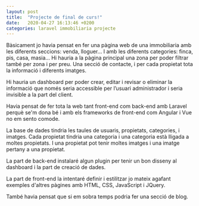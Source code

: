```yaml
---
layout: post
title:  "Projecte de final de curs!"
date:   2020-04-27 16:13:46 +0200
categories: laravel immobiliaria projecte
---
```

Bàsicament jo havia pensat en fer una pàgina web de una immobiliaria amb les diferents seccions: venda,
lloguer… I amb les diferents categories: finca, pis, casa, masia…
Hi hauria a la pàgina principal una zona per poder filtrar també per zona i per preu. Una secció de
contacte, i per cada propietat tota la informació i diferents imatges.

Hi hauria un dashboard per poder crear, editar i revisar o eliminar la informació que només seria
accessible per l’usuari administrador i seria invisible a la part del client.

Havia pensat de fer tota la web tant front-end com back-end amb Laravel perquè se'm dona bé i amb els frameworks de front-end com Angular i Vue no em sento comode.

La base de dades tindria les taules de usuaris, propietats, categories, i imatges. Cada propietat tindria una categoria i una categoria està lligada a moltes propietats. I una propietat pot tenir moltes imatges i una imatge pertany a una propietat.

La part de back-end instalaré algun plugin per tenir un bon disseny al dashboard i la part de creació de dades.

La part de front-end la intentaré definir i estilitzar jo mateix agafant exemples d'altres pàgines amb HTML, CSS, JavaScript i JQuery.

També havia pensat que si em sobra temps podria fer una secció de blog.

[jekyll-docs]: https://jekyllrb.com/docs/home
[jekyll-gh]:   https://github.com/jekyll/jekyll
[jekyll-talk]: https://talk.jekyllrb.com/
